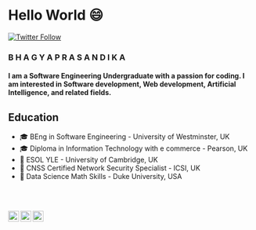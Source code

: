 #                                                 Hello World 😄



[![Twitter Follow](https://img.shields.io/twitter/follow/PrasandikaB?label=Follow&style=social)](https://twitter.com/PrasandikaB)
### B  H  A  G  Y  A   P  R  A  S  A  N  D  I  K  A
#### I am a Software Engineering Undergraduate with a passion for coding. I am interested in Software development, Web development, Artificial Intelligence, and related fields.

## Education

-  🎓 BEng in Software Engineering - University of Westminster, UK
-  🎓 Diploma in Information Technology with e commerce - Pearson, UK
-  🏫 ESOL YLE - University of Cambridge, UK
-  📜 CNSS Certified Network Security Specialist - ICSI, UK
-  📜 Data Science Math Skills - Duke University, USA
<br>
<br>

[<img align="left" alt="codeSTACKr | Twitter" width="22px" src="https://cdn.jsdelivr.net/npm/simple-icons@v3/icons/twitter.svg" />][twitter]
[<img align="left" alt="codeSTACKr | LinkedIn" width="22px" src="https://cdn.jsdelivr.net/npm/simple-icons@v3/icons/linkedin.svg" />][linkedin]
[<img align="left" alt="codeSTACKr | Instagram" width="22px" src="https://cdn.jsdelivr.net/npm/simple-icons@v3/icons/instagram.svg" />][instagram]

<br />


[twitter]: https://twitter.com/PrasandikaB
[linkedin]: https://www.linkedin.com/in/bhagya-prasandika/
[instagram]: https://www.instagram.com/__prasandika.b__/
